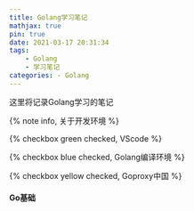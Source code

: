 ```yaml
---
title: Golang学习笔记
mathjax: true
pin: true
date: 2021-03-17 20:31:34
tags:     
    - Golang    
    - 学习笔记
categories: - Golang
---
```


这里将记录Golang学习的笔记

{% note info, 关于开发环境 %}

{% checkbox green checked, VScode %}

{% checkbox blue checked, Golang编译环境 %}

{% checkbox yellow checked, Goproxy中国 %}

#### Go基础
